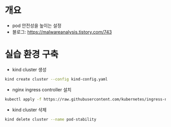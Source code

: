 # 개요
* pod 안전성을 높이는 설정
* 블로그: https://malwareanalysis.tistory.com/743

# 실습 환경 구축

* kind cluster 생성

```sh
kind create cluster --config kind-config.yaml
```

* nginx ingress controller 설치

```sh
kubectl apply -f https://raw.githubusercontent.com/kubernetes/ingress-nginx/main/deploy/static/provider/kind/deploy.yaml
```

* kind cluster 삭제

```sh
kind delete cluster --name pod-stability
```
